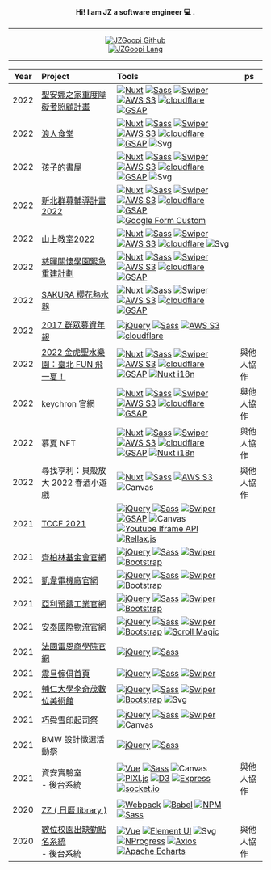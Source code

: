 <h4 align="center">
    Hi! I am JZ a software engineer 💻 .
</h4>

---

<div align="center">
    <a href="https://github.com/JZGoopi" target="_blank">
        <img src="https://github-readme-stats.vercel.app/api?username=JZGoopi&show_icons=true&theme=gruvbox&count_private=true" alt="JZGoopi Github">
    </a>
</div>
<div align="center">
    <a href="https://github.com/JZGoopi" target="_blank">
        <img src="https://github-readme-stats.vercel.app/api/top-langs/?username=JZGoopi&layout=compact&langs_count=10&theme=moltack" alt="JZGoopi Lang">
    </a>
</div>

---

| Year | Project       | Tools            | ps |
| :---: | :------------------ | :------------------ | --- |
| 2022 | [聖安娜之家重度障礙者照顧計畫](https://stanne50th.beunen.org.tw/) | [![Nuxt](https://img.shields.io/badge/-Nuxt-00DC82?logo=nuxtdotjs&logoColor=white)](https://nuxtjs.org/) [![Sass](https://img.shields.io/badge/-Sass-CC6699?logo=sass&logoColor=white)](https://sass-lang.com/) [![Swiper](https://img.shields.io/badge/-Swiper-6332F6?logo=swiper&logoColor=white)](https://swiperjs.com/) [![AWS S3](https://img.shields.io/badge/-AWS_S3-569A31?logo=amazons3&logoColor=white)](https://aws.amazon.com/tw/s3/) [![cloudflare](https://img.shields.io/badge/-Cloudflare-F38020?logo=cloudflare&logoColor=white)](https://www.cloudflare.com/) [![GSAP](https://img.shields.io/badge/-GSAP-6fb936)](https://greensock.com/gsap/) |  |
| 2022 | [浪人食堂](https://philovending.com/) | [![Nuxt](https://img.shields.io/badge/-Nuxt-00DC82?logo=nuxtdotjs&logoColor=white)](https://nuxtjs.org/) [![Sass](https://img.shields.io/badge/-Sass-CC6699?logo=sass&logoColor=white)](https://sass-lang.com/) [![Swiper](https://img.shields.io/badge/-Swiper-6332F6?logo=swiper&logoColor=white)](https://swiperjs.com/) [![AWS S3](https://img.shields.io/badge/-AWS_S3-569A31?logo=amazons3&logoColor=white)](https://aws.amazon.com/tw/s3/) [![cloudflare](https://img.shields.io/badge/-Cloudflare-F38020?logo=cloudflare&logoColor=white)](https://www.cloudflare.com/) [![GSAP](https://img.shields.io/badge/-GSAP-6fb936)](https://greensock.com/gsap/) ![Svg](https://img.shields.io/badge/-Svg-FFB13B?logo=svg&logoColor=white) |  |
| 2022 | [孩子的書屋](https://bookhouse2.com/) | [![Nuxt](https://img.shields.io/badge/-Nuxt-00DC82?logo=nuxtdotjs&logoColor=white)](https://nuxtjs.org/) [![Sass](https://img.shields.io/badge/-Sass-CC6699?logo=sass&logoColor=white)](https://sass-lang.com/) [![Swiper](https://img.shields.io/badge/-Swiper-6332F6?logo=swiper&logoColor=white)](https://swiperjs.com/) [![AWS S3](https://img.shields.io/badge/-AWS_S3-569A31?logo=amazons3&logoColor=white)](https://aws.amazon.com/tw/s3/) [![cloudflare](https://img.shields.io/badge/-Cloudflare-F38020?logo=cloudflare&logoColor=white)](https://www.cloudflare.com/) [![GSAP](https://img.shields.io/badge/-GSAP-6fb936)](https://greensock.com/gsap/) ![Svg](https://img.shields.io/badge/-Svg-FFB13B?logo=svg&logoColor=white) |  |
| 2022 | [新北群募輔導計畫 2022](https://ntpc-back-you.tw/) | [![Nuxt](https://img.shields.io/badge/-Nuxt-00DC82?logo=nuxtdotjs&logoColor=white)](https://nuxtjs.org/) [![Sass](https://img.shields.io/badge/-Sass-CC6699?logo=sass&logoColor=white)](https://sass-lang.com/) [![Swiper](https://img.shields.io/badge/-Swiper-6332F6?logo=swiper&logoColor=white)](https://swiperjs.com/) [![AWS S3](https://img.shields.io/badge/-AWS_S3-569A31?logo=amazons3&logoColor=white)](https://aws.amazon.com/tw/s3/) [![cloudflare](https://img.shields.io/badge/-Cloudflare-F38020?logo=cloudflare&logoColor=white)](https://www.cloudflare.com/) [![GSAP](https://img.shields.io/badge/-GSAP-6fb936)](https://greensock.com/gsap/) [![Google Form Custom](https://img.shields.io/badge/-Google_Form_Custom-4285F4?logo=google&logoColor=white)](https://docs.google.com/forms) |  |
| 2022 | [山上教室2022](https://luma2022.com/) | [![Nuxt](https://img.shields.io/badge/-Nuxt-00DC82?logo=nuxtdotjs&logoColor=white)](https://nuxtjs.org/) [![Sass](https://img.shields.io/badge/-Sass-CC6699?logo=sass&logoColor=white)](https://sass-lang.com/) [![Swiper](https://img.shields.io/badge/-Swiper-6332F6?logo=swiper&logoColor=white)](https://swiperjs.com/) [![AWS S3](https://img.shields.io/badge/-AWS_S3-569A31?logo=amazons3&logoColor=white)](https://aws.amazon.com/tw/s3/) [![cloudflare](https://img.shields.io/badge/-Cloudflare-F38020?logo=cloudflare&logoColor=white)](https://www.cloudflare.com/) ![Svg](https://img.shields.io/badge/-Svg-FFB13B?logo=svg&logoColor=white) |  |
| 2022 | [慈暉關懷學園緊急重建計劃](https://tzuhui2022.com/) | [![Nuxt](https://img.shields.io/badge/-Nuxt-00DC82?logo=nuxtdotjs&logoColor=white)](https://nuxtjs.org/) [![Sass](https://img.shields.io/badge/-Sass-CC6699?logo=sass&logoColor=white)](https://sass-lang.com/) [![Swiper](https://img.shields.io/badge/-Swiper-6332F6?logo=swiper&logoColor=white)](https://swiperjs.com/) [![AWS S3](https://img.shields.io/badge/-AWS_S3-569A31?logo=amazons3&logoColor=white)](https://aws.amazon.com/tw/s3/) [![cloudflare](https://img.shields.io/badge/-Cloudflare-F38020?logo=cloudflare&logoColor=white)](https://www.cloudflare.com/) [![GSAP](https://img.shields.io/badge/-GSAP-6fb936)](https://greensock.com/gsap/) |  |
| 2022 | [SAKURA 櫻花熱水器](http://beta.sakura-shower.s3-website-ap-northeast-1.amazonaws.com/events/waterheater_crowdfunding/) | [![Nuxt](https://img.shields.io/badge/-Nuxt-00DC82?logo=nuxtdotjs&logoColor=white)](https://nuxtjs.org/) [![Sass](https://img.shields.io/badge/-Sass-CC6699?logo=sass&logoColor=white)](https://sass-lang.com/) [![Swiper](https://img.shields.io/badge/-Swiper-6332F6?logo=swiper&logoColor=white)](https://swiperjs.com/) [![AWS S3](https://img.shields.io/badge/-AWS_S3-569A31?logo=amazons3&logoColor=white)](https://aws.amazon.com/tw/s3/) [![cloudflare](https://img.shields.io/badge/-Cloudflare-F38020?logo=cloudflare&logoColor=white)](https://www.cloudflare.com/) [![GSAP](https://img.shields.io/badge/-GSAP-6fb936)](https://greensock.com/gsap/) |  |
| 2022 | [2017 群眾募資年報](https://2017.report.crowdwatch.tw/) | [![jQuery](https://img.shields.io/badge/-jQuery-0769AD?logo=jquery&logoColor=white)](https://jquery.com/) [![Sass](https://img.shields.io/badge/-Sass-CC6699?logo=sass&logoColor=white)](https://sass-lang.com/) [![AWS S3](https://img.shields.io/badge/-AWS_S3-569A31?logo=amazons3&logoColor=white)](https://aws.amazon.com/tw/s3/) [![cloudflare](https://img.shields.io/badge/-Cloudflare-F38020?logo=cloudflare&logoColor=white)](https://www.cloudflare.com/) |  |
| 2022 | [2022 金虎聖水樂園：臺北 FUN 飛一夏！](https://2022playfun.travel.taipei/) | [![Nuxt](https://img.shields.io/badge/-Nuxt-00DC82?logo=nuxtdotjs&logoColor=white)](https://nuxtjs.org/) [![Sass](https://img.shields.io/badge/-Sass-CC6699?logo=sass&logoColor=white)](https://sass-lang.com/) [![Swiper](https://img.shields.io/badge/-Swiper-6332F6?logo=swiper&logoColor=white)](https://swiperjs.com/) [![AWS S3](https://img.shields.io/badge/-AWS_S3-569A31?logo=amazons3&logoColor=white)](https://aws.amazon.com/tw/s3/) [![cloudflare](https://img.shields.io/badge/-Cloudflare-F38020?logo=cloudflare&logoColor=white)](https://www.cloudflare.com/) [![GSAP](https://img.shields.io/badge/-GSAP-6fb936)](https://greensock.com/gsap/) [![Nuxt i18n](https://img.shields.io/badge/-Nuxt_i18n-26A69A?logo=i18next&logoColor=white)](https://i18n.nuxtjs.org/) | 與他人協作 |
| 2022 | keychron 官網 | [![Nuxt](https://img.shields.io/badge/-Nuxt-00DC82?logo=nuxtdotjs&logoColor=white)](https://nuxtjs.org/) [![Sass](https://img.shields.io/badge/-Sass-CC6699?logo=sass&logoColor=white)](https://sass-lang.com/) [![Swiper](https://img.shields.io/badge/-Swiper-6332F6?logo=swiper&logoColor=white)](https://swiperjs.com/) [![AWS S3](https://img.shields.io/badge/-AWS_S3-569A31?logo=amazons3&logoColor=white)](https://aws.amazon.com/tw/s3/) [![cloudflare](https://img.shields.io/badge/-Cloudflare-F38020?logo=cloudflare&logoColor=white)](https://www.cloudflare.com/) [![GSAP](https://img.shields.io/badge/-GSAP-6fb936)](https://greensock.com/gsap/) | 與他人協作 |
| 2022 | 慕夏 NFT | [![Nuxt](https://img.shields.io/badge/-Nuxt-00DC82?logo=nuxtdotjs&logoColor=white)](https://nuxtjs.org/) [![Sass](https://img.shields.io/badge/-Sass-CC6699?logo=sass&logoColor=white)](https://sass-lang.com/) [![Swiper](https://img.shields.io/badge/-Swiper-6332F6?logo=swiper&logoColor=white)](https://swiperjs.com/) [![AWS S3](https://img.shields.io/badge/-AWS_S3-569A31?logo=amazons3&logoColor=white)](https://aws.amazon.com/tw/s3/) [![cloudflare](https://img.shields.io/badge/-Cloudflare-F38020?logo=cloudflare&logoColor=white)](https://www.cloudflare.com/) [![GSAP](https://img.shields.io/badge/-GSAP-6fb936)](https://greensock.com/gsap/) [![Nuxt i18n](https://img.shields.io/badge/-Nuxt_i18n-26A69A?logo=i18next&logoColor=white)](https://i18n.nuxtjs.org/) | 與他人協作 |
| 2022 | 尋找亨利：貝殼放大 2022 春酒小遊戲 | [![Nuxt](https://img.shields.io/badge/-Nuxt-00DC82?logo=nuxtdotjs&logoColor=white)](https://nuxtjs.org/) [![Sass](https://img.shields.io/badge/-Sass-CC6699?logo=sass&logoColor=white)](https://sass-lang.com/) [![AWS S3](https://img.shields.io/badge/-AWS_S3-569A31?logo=amazons3&logoColor=white)](https://aws.amazon.com/tw/s3/) ![Canvas](https://img.shields.io/badge/-Canvas-e82222) | 與他人協作 |
| 2021 | [TCCF 2021](https://tccf.taicca.tw/) | [![jQuery](https://img.shields.io/badge/-jQuery-0769AD?logo=jquery&logoColor=white)](https://jquery.com/) [![Sass](https://img.shields.io/badge/-Sass-CC6699?logo=sass&logoColor=white)](https://sass-lang.com/) [![Swiper](https://img.shields.io/badge/-Swiper-6332F6?logo=swiper&logoColor=white)](https://swiperjs.com/) [![GSAP](https://img.shields.io/badge/-GSAP-6fb936)](https://greensock.com/gsap/) ![Canvas](https://img.shields.io/badge/-Canvas-e82222) [![Youtube Iframe API](https://img.shields.io/badge/-Youtube_Iframe_API-FF0000?logo=youtube&logoColor=white)](https://developers.google.com/youtube/iframe_api_reference) [![Rellax.js](https://img.shields.io/badge/-Rellax_js-00f1c9)](https://github.com/dixonandmoe/rellax) | |
| 2021 | [齊柏林基金會官網](https://www.chipolin.org/) | [![jQuery](https://img.shields.io/badge/-jQuery-0769AD?logo=jquery&logoColor=white)](https://jquery.com/) [![Sass](https://img.shields.io/badge/-Sass-CC6699?logo=sass&logoColor=white)](https://sass-lang.com/) [![Swiper](https://img.shields.io/badge/-Swiper-6332F6?logo=swiper&logoColor=white)](https://swiperjs.com/) [![Bootstrap](https://img.shields.io/badge/-Bootstrap-7952B3?logo=bootstrap&logoColor=white)](https://getbootstrap.com/) | |
| 2021 | [凱韋電機廠官網](https://www.kaiwei.com.tw/) | [![jQuery](https://img.shields.io/badge/-jQuery-0769AD?logo=jquery&logoColor=white)](https://jquery.com/) [![Sass](https://img.shields.io/badge/-Sass-CC6699?logo=sass&logoColor=white)](https://sass-lang.com/) [![Swiper](https://img.shields.io/badge/-Swiper-6332F6?logo=swiper&logoColor=white)](https://swiperjs.com/) [![Bootstrap](https://img.shields.io/badge/-Bootstrap-7952B3?logo=bootstrap&logoColor=white)](https://getbootstrap.com/) | |
| 2021 | [亞利預鑄工業官網](https://www.yalipc.tw/) | [![jQuery](https://img.shields.io/badge/-jQuery-0769AD?logo=jquery&logoColor=white)](https://jquery.com/) [![Sass](https://img.shields.io/badge/-Sass-CC6699?logo=sass&logoColor=white)](https://sass-lang.com/) [![Swiper](https://img.shields.io/badge/-Swiper-6332F6?logo=swiper&logoColor=white)](https://swiperjs.com/) [![Bootstrap](https://img.shields.io/badge/-Bootstrap-7952B3?logo=bootstrap&logoColor=white)](https://getbootstrap.com/) | |
| 2021 | [安泰國際物流官網](http://www.hippo-gp.com/) | [![jQuery](https://img.shields.io/badge/-jQuery-0769AD?logo=jquery&logoColor=white)](https://jquery.com/) [![Sass](https://img.shields.io/badge/-Sass-CC6699?logo=sass&logoColor=white)](https://sass-lang.com/) [![Swiper](https://img.shields.io/badge/-Swiper-6332F6?logo=swiper&logoColor=white)](https://swiperjs.com/) [![Bootstrap](https://img.shields.io/badge/-Bootstrap-7952B3?logo=bootstrap&logoColor=white)](https://getbootstrap.com/) [![Scroll Magic](https://img.shields.io/badge/-Scroll_Magic-6083e0)](https://scrollmagic.io/) | |
| 2021 | [法國雷恩商學院官網](https://www.rsbtaa.com/) | [![jQuery](https://img.shields.io/badge/-jQuery-0769AD?logo=jquery&logoColor=white)](https://jquery.com/) [![Sass](https://img.shields.io/badge/-Sass-CC6699?logo=sass&logoColor=white)](https://sass-lang.com/) | |
| 2021 | [震旦傢俱首頁](https://www.aurora.com.cn/of/) | [![jQuery](https://img.shields.io/badge/-jQuery-0769AD?logo=jquery&logoColor=white)](https://jquery.com/) [![Sass](https://img.shields.io/badge/-Sass-CC6699?logo=sass&logoColor=white)](https://sass-lang.com/) [![Swiper](https://img.shields.io/badge/-Swiper-6332F6?logo=swiper&logoColor=white)](https://swiperjs.com/) | |
| 2021 | [輔仁大學李奇茂數位美術館](https://demo.nsdi.com.tw/2021-article/index.php) | [![jQuery](https://img.shields.io/badge/-jQuery-0769AD?logo=jquery&logoColor=white)](https://jquery.com/) [![Sass](https://img.shields.io/badge/-Sass-CC6699?logo=sass&logoColor=white)](https://sass-lang.com/) [![Swiper](https://img.shields.io/badge/-Swiper-6332F6?logo=swiper&logoColor=white)](https://swiperjs.com/) [![Bootstrap](https://img.shields.io/badge/-Bootstrap-7952B3?logo=bootstrap&logoColor=white)](https://getbootstrap.com/) ![Svg](https://img.shields.io/badge/-Svg-FFB13B?logo=svg&logoColor=white) | |
| 2021 | [巧舜雪印起司祭](https://demo.nsdi.com.tw/2021-chioshin/) | [![jQuery](https://img.shields.io/badge/-jQuery-0769AD?logo=jquery&logoColor=white)](https://jquery.com/) [![Sass](https://img.shields.io/badge/-Sass-CC6699?logo=sass&logoColor=white)](https://sass-lang.com/) [![Swiper](https://img.shields.io/badge/-Swiper-6332F6?logo=swiper&logoColor=white)](https://swiperjs.com/) ![Canvas](https://img.shields.io/badge/-Canvas-e82222) | |
| 2021 | BMW 設計徵選活動祭 | [![jQuery](https://img.shields.io/badge/-jQuery-0769AD?logo=jquery&logoColor=white)](https://jquery.com/) [![Sass](https://img.shields.io/badge/-Sass-CC6699?logo=sass&logoColor=white)](https://sass-lang.com/) | |
| 2021 | 資安實驗室 <br/> - 後台系統 | [![Vue](https://img.shields.io/badge/-Vue-4FC08D?logo=vuedotjs&logoColor=white)](https://vuejs.org/) [![Sass](https://img.shields.io/badge/-Sass-CC6699?logo=sass&logoColor=white)](https://sass-lang.com/) ![Canvas](https://img.shields.io/badge/-Canvas-e82222) [![PIXI.js](https://img.shields.io/badge/-PIXI_js-c2185b)](https://pixijs.com/) [![D3](https://img.shields.io/badge/-D3-F9A03C?logo=d3dotjs&logoColor=white)](https://d3js.org/) [![Express](https://img.shields.io/badge/-Express-000000?logo=express&logoColor=white)](https://github.com/expressjs/express) [![socket.io](https://img.shields.io/badge/-Socket_io-010101?logo=socketdotio&logoColor=white)](https://socket.io/) | 與他人協作 |
| 2020 | [ZZ ( 日曆 library )](https://www.npmjs.com/package/@jyunzn/zz) | [![Webpack](https://img.shields.io/badge/-Webpack-8DD6F9?logo=webpack&logoColor=white)](https://webpack.js.org/) [![Babel](https://img.shields.io/badge/-Babel-F9DC3E?logo=babel&logoColor=white)](https://babeljs.io/) [![NPM](https://img.shields.io/badge/-NPM-CB3837?logo=npm&logoColor=white)](https://www.npmjs.com/) [![Sass](https://img.shields.io/badge/-Sass-CC6699?logo=sass&logoColor=white)](https://sass-lang.com/) | |
| 2020 | [數位校園出缺勤點名系統](https://github.com/jyunzn/Attendance-Check) <br/> - 後台系統 | [![Vue](https://img.shields.io/badge/-Vue-4FC08D?logo=vuedotjs&logoColor=white)](https://vuejs.org/) [![Element UI](https://img.shields.io/badge/-Element_UI-409eff)](https://element.eleme.io/#/zh-CN) ![Svg](https://img.shields.io/badge/-Svg-FFB13B?logo=svg&logoColor=white) [![NProgress](https://img.shields.io/badge/-NProgress-2d9)](https://github.com/rstacruz/nprogress) [![Axios](https://img.shields.io/badge/-Axios-5a29e4)](https://github.com/axios/axios) [![Apache Echarts](https://img.shields.io/badge/-Apache_Echarts-AA344D?logo=apacheecharts&logoColor=white)](https://echarts.apache.org/zh/index.html) | 與他人協作 |
